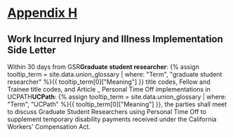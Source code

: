 # <a href="https://qa.ucnet.universityofcalifornia.edu/wp-content/uploads/labor/bargaining-units/br/docs/br_appendix-h_work-incurred-injury-and-illness_sl.pdf">Appendix H</a> 

## Work Incurred Injury and IIIness Implementation Side Letter

Within 30 days from <span class="tooltip">GSR<span class="tooltip-text"><b>Graduate student researcher</b>: {% assign tooltip_term = site.data.union_glossary | where: "Term", "graduate student researcher" %}{{ tooltip_term[0]["Meaning"] }}</span></span> title codes, Fellow and Trainee title codes, and Article _ Personal Time Off implementations in <span class="tooltip">UCPATH<span class="tooltip-text"><b>UCPath</b>: {% assign tooltip_term = site.data.union_glossary | where: "Term", "UCPath" %}{{ tooltip_term[0]["Meaning"] }}</span></span>, the parties shall meet to discuss Graduate Student Researchers using Personal Time Off to supplement temporary disability payments received under the California Workers' Compensation Act.

